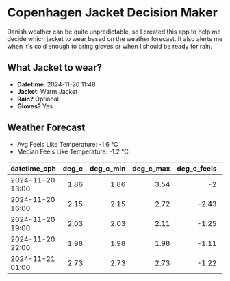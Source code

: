 
# Copenhagen Jacket Decision Maker

Danish weather can be quite unpredictable, so I created this app to help me decide which jacket to wear based on the weather forecast. 
It also alerts me when it's cold enough to bring gloves or when I should be ready for rain.

## What Jacket to wear?

- **Datetime**: 2024-11-20 11:48
- **Jacket**: Warm Jacket
- **Rain?** Optional
- **Gloves?** Yes

## Weather Forecast
- Avg Feels Like Temperature: -1.6 °C
- Median Feels Like Temperature: -1.2 °C

| datetime_cph     |   deg_c |   deg_c_min |   deg_c_max |   deg_c_feels | weather   | wind   | rain   |
|:-----------------|--------:|------------:|------------:|--------------:|:----------|:-------|:-------|
| 2024-11-20 13:00 |    1.86 |        1.86 |        3.54 |         -2    | Rain      | Low    | Low    |
| 2024-11-20 16:00 |    2.15 |        2.15 |        2.72 |         -2.43 | Clouds    | Medium | None   |
| 2024-11-20 19:00 |    2.03 |        2.03 |        2.11 |         -1.25 | Clouds    | Low    | None   |
| 2024-11-20 22:00 |    1.98 |        1.98 |        1.98 |         -1.11 | Snow      | Low    | None   |
| 2024-11-21 01:00 |    2.73 |        2.73 |        2.73 |         -1.22 | Snow      | Low    | None   |
        